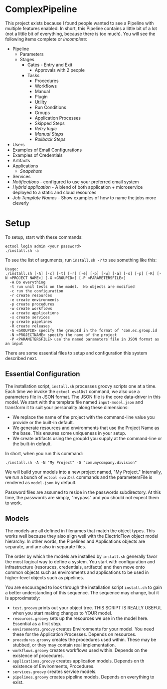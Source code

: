 # ComplexPipeline

This project exists because I found people wanted to see a Pipeline with multiple features enabled.  In short, this Pipeline contains a little bit of a lot (not a little bit of everything, because there is too much).  You will see the following items complete or _incomplete_:

* Pipeline
  * Parameters
  * Stages
      * Gates - Entry and Exit
        * Approvals with 2 people
      * Tasks
        * Procedures
        * Workflows
        * Manual
        * Plugin
        * Utility
        * Run Conditions
        * Groups
        * Application Processes
        * Skipped Steps
        * _Retry logic_
        * _Manual Steps_
        * _Rollback Steps_
* Users
* Examples of Email Configurations
* Examples of Credentials
* Artifacts
* Applications
  * _Snapshots_
* Services
* _Notifications_ - configured to use your preferred email system
* _Hybrid application_ - A blend of both application + microservice deployed to a static and cloud resources
* _Job Template Names_ - Show examples of how to name the jobs more cleverly

# Setup

To setup, start with these commands:

```
ectool login admin <your password>
./install.sh -a
```

To see the list of arguments, run `install.sh -?` to see something like this:

```
Usage:
./install.sh [-A] [-c] [-t] [-r] [-e] [-p] [-w] [-a] [-s] [-p] [-R] [-N <PROJECT NAME>] [-G <GROUPID>] [-P <PARAMETERSFILE>]
  -A Do everything
  -t run unit tests on the model.  No objects are modified
  -c run the configuration
  -r create resources
  -e create environments
  -p create procedures
  -w create workflows
  -a create applications
  -s create services
  -p create pipelines
  -R create releases
  -G <GROUPID> specify the groupId in the format of 'com.ec.group.id
  -N <PROJECTNAME> specify the name of the project
  -P <PARAMETERSFILE> use the named parameters file in JSON format as an input
  ```

There are some essential files to setup and configuration this system described next.

## Essential Configuration

The installation script, `install.sh` processes groovy scripts one at a time.  Each time we invoke the `ectool evalDsl` command, we also use a parameters file in JSON format.  The JSON file is the core data-driver in this model.  We start with the template file named `input-model.json` and transform it to suit your personality along these dimensions:

* We replace the name of the project with the command-line value you provide or the built-in default.
* We generate resources and environments that use the Project Name as the base.  This ensures some uniqueness in your setup.
* We create artifacts using the groupId you supply at the command-line or the built-in default.

In short, when you run this command:

```
./install.sh -A -N "My Project" -G "com.mycompany.division"
```
We will build your models into a new project named, "My Project."  Internally, we run a bunch of `ectool evalDsl` commands and the parametersFile is rendered as `model.json` by default.

Password files are assumed to reside in the passwords subdirectory.  At this time, the passwords are simply, "mypass" and you should not expect them to work.

## Models

The models are all defined in filenames that match the object types.  This works well because they also align well with the ElectricFlow object model hierarchy.  In other words, the Pipelines and Applications objects are separate, and are also in separate files.

The order by which the models are installed by `install.sh` generally favor the most logical way to define a system.  You start with configuration and infrastructure (resoruces, credentials, artifacts) and then move onto common objects such as environments and applications to be used in higher-level objects such as pipelines.

You are encouraged to look through the installation script `install.sh` to gain a better understanding of this sequence.  The sequence may change, but it is approximately:

* `test.groovy` prints out your object tree.  THIS SCRIPT IS REALLY USEFUL when you start making changes to YOUR model.
* `resources.groovy` sets up the resources we use in the model here.  Essential as a first step.
* `environments.groovy` creates Environments for your model.  You need these for the Application Processes.  Depends on resources.
* `procedures.groovy` creates the procedures used within.  These may be stubbed, or they may contain real implementation.
* `workflows.groovy` creates workflows used within.  Depends on the existence of procedures.
* `applications.groovy` creates application models.  Depends on th existence of Environments, Procedures.
* `services.groovy` creates service models.
* `pipelines.groovy` creates pipeline models.  Depends on everything to exist.

